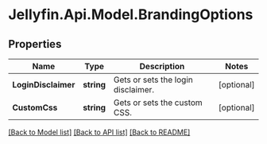 
# Jellyfin.Api.Model.BrandingOptions

## Properties

Name | Type | Description | Notes
------------ | ------------- | ------------- | -------------
**LoginDisclaimer** | **string** | Gets or sets the login disclaimer. | [optional] 
**CustomCss** | **string** | Gets or sets the custom CSS. | [optional] 

[[Back to Model list]](../README.md#documentation-for-models)
[[Back to API list]](../README.md#documentation-for-api-endpoints)
[[Back to README]](../README.md)

